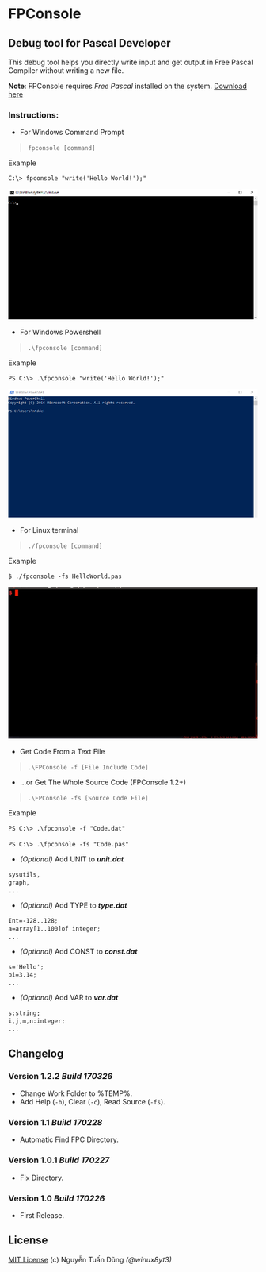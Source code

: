 FPConsole
==============================

## Debug tool for Pascal Developer
This debug tool helps you directly write input and get output in Free Pascal Compiler without writing a new file.

**Note**: FPConsole requires _Free Pascal_ installed on the system. [Download here](http://www.freepascal.org/download.var)

### Instructions:

- For Windows Command Prompt
> `fpconsole [command]`

Example
```
C:\> fpconsole "write('Hello World!');"
```
![Ex-Cmd](/img/fpconsole_cmd.gif)

- For Windows Powershell 
> `.\fpconsole [command]`

Example
```
PS C:\> .\fpconsole "write('Hello World!');"
```
![Ex-Powershell](/img/fpconsole_powershell.gif)

- For Linux terminal
> `./fpconsole [command]`

Example
```
$ ./fpconsole -fs HelloWorld.pas
```
![Ex-Terminal](/img/fpconsole_linux-terminal.gif)

- Get Code From a Text File

> `.\FPConsole -f [File Include Code]`

- ...or Get The Whole Source Code (FPConsole 1.2+)

> `.\FPConsole -fs [Source Code File]`

Example
```
PS C:\> .\fpconsole -f "Code.dat"

PS C:\> .\fpconsole -fs "Code.pas"
```

- _(Optional)_ Add UNIT to _**unit.dat**_
```
sysutils,
graph,
...
```
- _(Optional)_ Add TYPE to _**type.dat**_
```
Int=-128..128;
a=array[1..100]of integer;
...
```
- _(Optional)_ Add CONST to _**const.dat**_
```
s='Hello';
pi=3.14;
...
```
- _(Optional)_ Add VAR to _**var.dat**_
```
s:string;
i,j,m,n:integer;
...
```

## Changelog

### Version 1.2.2 *Build 170326*
- Change Work Folder to %TEMP%.
- Add Help (`-h`), Clear (`-c`), Read Source (`-fs`).


### Version 1.1 *Build 170228*
- Automatic Find FPC Directory.

### Version 1.0.1 *Build 170227*
- Fix Directory.

### Version 1.0 *Build 170226*
- First Release.

## License
[MIT License](/LICENSE) (c) Nguyễn Tuấn Dũng *(@winux8yt3)*